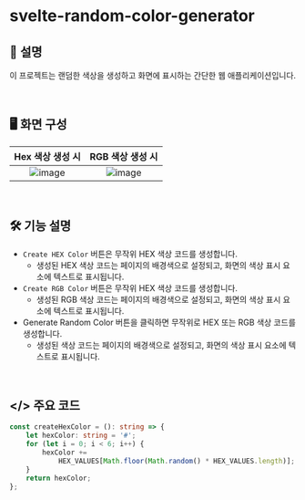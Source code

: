 # svelte-random-color-generator

## 💬 설명

이 프로젝트는 랜덤한 색상을 생성하고 화면에 표시하는 간단한 웹 애플리케이션입니다.

&nbsp;

## 🖥️ 화면 구성

| Hex 색상 생성 시 | RGB 색상 생성 시 |
|:----:|:----:|
| ![image](https://github.com/kmseunh/svelte-projects/assets/105186724/bfa8cd5d-a7dc-4e52-8a62-6212a63ae346) | ![image](https://github.com/kmseunh/svelte-projects/assets/105186724/80bdaa81-a2d8-47df-a178-4c3be19d1355)|

&nbsp;

## 🛠️ 기능 설명

- `Create HEX Color` 버튼은 무작위 HEX 색상 코드를 생성합니다.
  - 생성된 HEX 색상 코드는 페이지의 배경색으로 설정되고, 화면의 색상 표시 요소에 텍스트로 표시됩니다.
- `Create RGB Color` 버튼은 무작위 HEX 색상 코드를 생성합니다.
  - 생성된 RGB 색상 코드는 페이지의 배경색으로 설정되고, 화면의 색상 표시 요소에 텍스트로 표시됩니다.
- Generate Random Color 버튼을 클릭하면 무작위로 HEX 또는 RGB 색상 코드를 생성합니다.
  - 생성된 색상 코드는 페이지의 배경색으로 설정되고, 화면의 색상 표시 요소에 텍스트로 표시됩니다.

&nbsp;

## </> 주요 코드

```ts
const createHexColor = (): string => {
    let hexColor: string = '#';
    for (let i = 0; i < 6; i++) {
        hexColor +=
            HEX_VALUES[Math.floor(Math.random() * HEX_VALUES.length)];
    }
    return hexColor;
};
```
